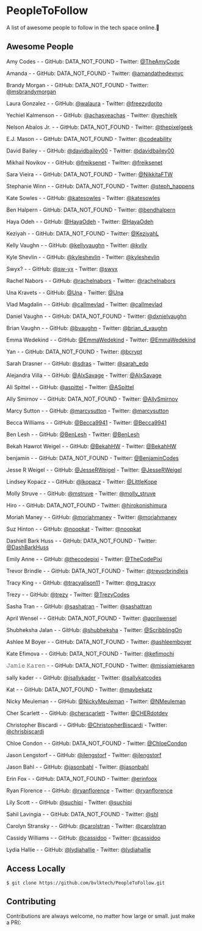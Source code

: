 # PeopleToFollow
A list of awesome people to follow in the tech space online.🎉

## Awesome People
Amy Codes - 
    - GitHub: DATA_NOT_FOUND
    - Twitter: [@TheAmyCode](https://Twitter.com/TheAmyCode)

Amanda - 
    - GitHub: DATA_NOT_FOUND
    - Twitter: [@amandathedevnyc](https://Twitter.com/amandathedevnyc)

Brandy Morgan - 
    - GitHub: DATA_NOT_FOUND
    - Twitter: [@msbrandymorgan](https://Twitter.com/msbrandymorgan)

Laura Gonzalez - 
    - GitHub: [@walaura](https://github.com/walaura)
    - Twitter: [@freezydorito](https://Twitter.com/freezydorito)

Yechiel Kalmenson - 
    - GitHub: [@achasveachas](https://github.com/achasveachas)
    - Twitter: [@yechielk](https://Twitter.com/yechielk)

Nelson Abalos Jr. - 
    - GitHub: DATA_NOT_FOUND
    - Twitter: [@thepixelgeek](https://Twitter.com/thepixelgeek)

E.J. Mason - 
    - GitHub: DATA_NOT_FOUND
    - Twitter: [@codeability](https://Twitter.com/codeability)

David Bailey - 
    - GitHub: [@davidbailey00](https://github.com/davidbailey00)
    - Twitter: [@davidbailey00](https://Twitter.com/davidbailey00)

Mikhail Novikov - 
    - GitHub: [@freiksenet](https://github.com/freiksenet)
    - Twitter: [@freiksenet](https://Twitter.com/freiksenet)

Sara Vieira - 
    - GitHub: DATA_NOT_FOUND
    - Twitter: [@NikkitaFTW](https://Twitter.com/NikkitaFTW)

Stephanie Winn - 
    - GitHub: DATA_NOT_FOUND
    - Twitter: [@steph_happens](https://Twitter.com/steph_happens)

Kate Sowles - 
    - GitHub: [@katesowles](https://github.com/katesowles)
    - Twitter: [@katesowles](https://Twitter.com/katesowles)

Ben Halpern 
    - GitHub: DATA_NOT_FOUND
    - Twitter: [@bendhalpern](https://Twitter.com/bendhalpern)

Haya Odeh - 
    - GitHub: [@HayaOdeh](https://github.com/HayaOdeh)
    - Twitter: [@HayaOdeh](https://Twitter.com/HayaOdeh)

Keziyah - 
    - GitHub: DATA_NOT_FOUND
    - Twitter: [@KeziyahL](https://Twitter.com/KeziyahL)

Kelly Vaughn - 
    - GitHub: [@kellyvaughn](https://github.com/kellyvaughn)
    - Twitter: [@kvlly](https://Twitter.com/kvlly)

Kyle Shevlin - 
    - GitHub: [@kyleshevlin](https://github.com/kyleshevlin)
    - Twitter: [@kyleshevlin](https://Twitter.com/kyleshevlin)

Swyx? - 
    - GitHub: [@sw-yx](https://github.com/sw-yx)
    - Twitter: [@swyx](https://Twitter.com/swyx)

Rachel Nabors - 
    - GitHub: [@rachelnabors](https://Twitter.com/rachelnabors)
    - Twitter: [@rachelnabors](https://Twitter.com/rachelnabors)

Una Kravets - 
    - GitHub: [@Una](https://github.com/una)
    - Twitter: [@Una](https://Twitter.com/Una)

Vlad Magdalin - 
    - GitHub: [@callmevlad](https://github.com/callmevlad)
    - Twitter: [@callmevlad](https://Twitter.com/callmevlad)

Daniel Vaughn - 
    - GitHub: DATA_NOT_FOUND
    - Twitter: [@dxnielvaughn](https://Twitter.com/dxnielvaughn)

Brian Vaughn - 
    - GitHub: [@bvaughn](https://github.com/bvaughn)
    - Twitter: [@brian_d_vaughn](https://Twitter.com/brian_d_vaughn)

Emma Wedekind - 
    - GitHub: [@EmmaWedekind](https://github.com/EmmaWedekind)
    - Twitter: [@EmmaWedekind](https://Twitter.com/EmmaWedekind)

Yan - 
    - GitHub: DATA_NOT_FOUND
    - Twitter: [@bcrypt](https://Twitter.com/bcrypt)

Sarah Drasner - 
    - GitHub: [@sdras](https://github.com/sdras)
    - Twitter: [@sarah_edo](https://Twitter.com/sarah_edo)

Alejandra Villa - 
    - GitHub: [@AlxSavage](https://github.com/AlxSavage)
    - Twitter: [@AlxSavage](https://Twitter.com/AlxSavage)

Ali Spittel - 
    - GitHub: [@aspittel](https://github.com/aspittel)
    - Twitter: [@ASpittel](https://Twitter.com/ASpittel)

Ally Smirnov - 
    - GitHub: DATA_NOT_FOUND
    - Twitter: [@AllySmirnov](https://Twitter.com/AllySmirnov)

Marcy Sutton - 
    - GitHub: [@marcysutton](https://github.com/marcysutton)
    - Twitter: [@marcysutton](https://Twitter.com/marcysutton)

Becca Williams - 
    - GitHub: [@Becca9941](https://github.com/Becca9941)
    - Twitter: [@Becca9941](https://Twitter.com/Becca9941)

Ben Lesh - 
    - GitHub: [@BenLesh](https://github.com/BenLesh)
    - Twitter: [@BenLesh](https://Twitter.com/BenLesh)

Bekah Hawrot Weigel - 
    - GitHub: [@BekahHW](https://github.com/BekahHW)
    - Twitter: [@BekahHW](https://Twitter.com/BekahHW)

benjamin - 
    - GitHub: DATA_NOT_FOUND
    - Twitter: [@BenjaminCodes](https://Twitter.com/BenjaminCodes)

Jesse R Weigel - 
    - GitHub: [@JesseRWeigel](https://github.com/JesseRWeigel)
    - Twitter: [@JesseRWeigel](https://Twitter.com/JesseRWeigel)

Lindsey Kopacz - 
    - GitHub: [@lkopacz](https://github.com/lkopacz)
    - Twitter: [@LittleKope](https://Twitter.com/LittleKope)

Molly Struve - 
    - GitHub: [@mstruve](https://github.com/mstruve)
    - Twitter: [@molly_struve](https://Twitter.com/molly_struve)

Hiro - 
    - GitHub: DATA_NOT_FOUND
    - Twitter: [@hirokonishimura](https://Twitter.com/hirokonishimura)

Moriah Maney - 
    - GitHub: [@moriahmaney](https://github.com/moriahmaney)
    - Twitter: [@moriahmaney](https://Twitter.com/moriahmaney)

Suz Hinton - 
    - GitHub: [@noopkat](https://github.com/noopkat)
    - Twitter: [@noopkat](https://Twitter.com/noopkat)

Dashiell Bark Huss - 
    - GitHub: DATA_NOT_FOUND
    - Twitter: [@DashBarkHuss](https://Twitter.com/DashBarkHuss)

Emily Anne - 
    - GitHub: [@thecodepixi](https://github.com/thecodepixi)
    - Twitter: [@TheCodePixi](https://Twitter.com/TheCodePixi)

Trevor Brindle - 
    - GitHub: DATA_NOT_FOUND
    - Twitter: [@trevorbrindlejs](https://Twitter.com/trevorbrindlejs)

Tracy King - 
    - GitHub: [@tracyalison11](https://github.com/tracyalison11)
    - Twitter: [@ng_tracyy](https://Twitter.com/ng_tracyy)

Trezy - 
    - GitHub: [@trezy](https://github.com/trezy)
    - Twitter: [@TrezyCodes](https://Twitter.com/TrezyCodes)

Sasha Tran - 
    - GitHub: [@sashatran](https://github.com/sashatran)
    - Twitter: [@sashattran](https://Twitter.com/sashattran)

April Wensel - 
    - GitHub: DATA_NOT_FOUND
    - Twitter: [@aprilwensel](https://Twitter.com/aprilwensel)

Shubheksha Jalan - 
    - GitHub: [@shubheksha](https://github.com/shubheksha)
    - Twitter: [@ScribblingOn](https://Twitter.com/ScribblingOn)

Ashlee M Boyer - 
    - GitHub: DATA_NOT_FOUND
    - Twitter: [@ashleemboyer](https://Twitter.com/ashleemboyer)

Kate Efimova - 
    - GitHub: DATA_NOT_FOUND
    - Twitter: [@kefimochi](https://Twitter.com/kefimochi)

𝙹𝚊𝚖𝚒𝚎 𝙺𝚊𝚛𝚎𝚗 - 
    - GitHub: DATA_NOT_FOUND
    - Twitter: [@missjamiekaren](https://Twitter.com/missjamiekaren)

sally kader - 
    - GitHub: [@jsallykader](https://github.com/jsallykader)
    - Twitter: [@sallykatcodes](https://Twitter.com/sallykatcodes)

Kat - 
    - GitHub: DATA_NOT_FOUND
    - Twitter: [@maybekatz](https://Twitter.com/maybekatz)

Nicky Meuleman - 
    - GitHub: [@NickyMeuleman](https://github.com/NickyMeuleman)
    - Twitter: [@NMeuleman](https://Twitter.com/NMeuleman)

Cher Scarlett - 
    - GitHub: [@cherscarlett](https://github.com/cherscarlett)
    - Twitter: [@CHERdotdev](https://Twitter.com/CHERdotdev)

Christopher Biscardi - 
    - GitHub: [@ChristopherBiscardi](https://github.com/ChristopherBiscardi)
    - Twitter: [@chrisbiscardi](https://Twitter.com/chrisbiscardi)

Chloe Condon - 
    - GitHub: DATA_NOT_FOUND
    - Twitter: [@ChloeCondon](https://Twitter.com/ChloeCondon)

Jason Lengstorf - 
    - GitHub: [@jlengstorf](https://github.com/jlengstorf)
    - Twitter: [@jlengstorf](https://Twitter.com/jlengstorf)

Jason Bahl - 
    - GitHub: [@jasonbahl](https://github.com/jasonbahl)
    - Twitter: [@jasonbahl](https://Twitter.com/jasonbahl)

Erin Fox - 
    - GitHub: DATA_NOT_FOUND
    - Twitter: [@erinfoox](https://Twitter.com/erinfoox)

Ryan Florence - 
    - GitHub: [@ryanflorence](https://github.com/ryanflorence)
    - Twitter: [@ryanflorence](https://Twitter.com/ryanflorence)

Lily Scott - 
    - GitHub: [@suchipi](https://github.com/suchipi)
    - Twitter: [@suchipi](https://Twitter.com/suchipi)

Sahil Lavingia - 
    - GitHub: DATA_NOT_FOUND
    - Twitter: [@shl](https://Twitter.com/shl)

Carolyn Stransky - 
    - GitHub: [@carolstran](https://github.com/carolstran)
    - Twitter: [@carolstran](https://Twitter.com/carolstran)
 
Cassidy Williams - 
    - GitHub: [@cassidoo](https://github.com/cassidoo)
    - Twitter: [@cassidoo](https://Twitter.com/cassidoo)

Lydia Hallie - 
    - GitHub: [@lydiahallie](https://github.com/lydiahallie)
    - Twitter: [@lydiahallie](https://Twitter.com/lydiahallie)

## Access Locally
```
$ git clone https://github.com/bvlktech/PeopleToFollow.git
```

## Contributing
Contributions are always welcome, no matter how large or small. just make a PR(:
